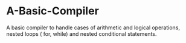 # A-Basic-Compiler
A basic compiler to handle cases of arithmetic and logical
operations, nested loops ( for, while) and nested conditional statements.
